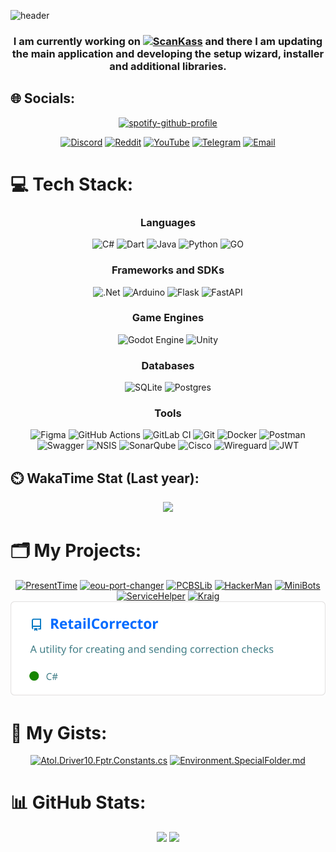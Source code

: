 ![header](https://socialify.git.ci/ornaras/ornaras/image?custom_description=Developer+of+server+%26+desktop+software&custom_language=.NET&description=1&font=Source+Code+Pro&language=1&logo=https%3A%2F%2Fraw.githubusercontent.com%2Fornaras%2Fornaras%2Frefs%2Fheads%2Fmain%2Flogo-header.svg&pattern=Diagonal+Stripes&theme=Dark)

<div align="center">

  ### I am currently working on [![ScanKass](https://img.shields.io/badge/ScanKass-%2306802F?logo=data%3Aimage%2Fsvg%2Bxml%3Bbase64%2CPHN2ZyB3aWR0aD0iNDE5IiBoZWlnaHQ9IjQxOCIgdmlld0JveD0iMCAwIDQxOSA0MTgiIGZpbGw9Im5vbmUiIHhtbG5zPSJodHRwOi8vd3d3LnczLm9yZy8yMDAwL3N2ZyI%2BCjxwYXRoIGQ9Ik0yMjcgMjI2SDM2NVYzNjRIMjI3VjIyNloiIGZpbGw9ImJsYWNrIi8%2BCjxyZWN0IHg9IjU1IiB5PSI1NCIgd2lkdGg9IjE3MSIgaGVpZ2h0PSIxNzEiIGZpbGw9IiMwQkRBNTEiLz4KPC9zdmc%2BCg%3D%3D&labelColor=%23ffffff&style=flat-square)](https://scankass.ru) and there I am updating the main application and developing the setup wizard, installer and additional libraries.
  
</div>

## 🌐 Socials:
<div align="center">

[![spotify-github-profile](https://spotify-github-profile.kittinanx.com/api/view?uid=31x3vqawvoyv7i2ihth5hersa3f4&cover_image=true&theme=spotify-embed&show_offline=true&background_color=121212&interchange=false&profanity=false&mode=dark&bar_color=53b14f&bar_color_cover=false)](https://spotify-github-profile.kittinanx.com/api/view?uid=31x3vqawvoyv7i2ihth5hersa3f4&redirect=true)

[![Discord](https://img.shields.io/badge/Discord-%237289DA.svg?style=for-the-badge&logo=discord&logoColor=white)](https://discord.gg/ornaras)
[![Reddit](https://img.shields.io/badge/Reddit-%23FF4500.svg?style=for-the-badge&logo=Reddit&logoColor=white)](https://reddit.com/user/ornaras)
[![YouTube](https://img.shields.io/badge/YouTube-%23C4302B.svg?style=for-the-badge&logo=youtube&logoColor=white)](https://www.youtube.com/@o-r-n-a-r-a-s)
[![Telegram](https://img.shields.io/badge/Telegram-%231d94d0.svg?style=for-the-badge&logo=Telegram&logoColor=white)](https://t.me/ornaras)
[![Email](https://img.shields.io/badge/Email-D14836?style=for-the-badge&logo=gmail&logoColor=white)](mailto:ornaras.us@gmail.com)
  
</div>

# 💻 Tech Stack:
<div align="center">

### Languages
  <img src="https://img.shields.io/badge/c%23-239120.svg?style=for-the-badge&logoColor=white" alt="C#"> 
  <img src="https://img.shields.io/badge/dart-0175C2.svg?style=for-the-badge&logo=dart&logoColor=white" alt="Dart"> 
  <img src="https://img.shields.io/badge/java-ED8B00.svg?style=for-the-badge&logo=openjdk&logoColor=white" alt="Java"> 
  <img src="https://img.shields.io/badge/python-3670A0?style=for-the-badge&logo=python&logoColor=ffdd54" alt="Python"> 
  <img src="https://img.shields.io/badge/GO-white?style=for-the-badge&logo=go" alt="GO"> 

### Frameworks and SDKs
  <img src="https://img.shields.io/badge/.NET-5C2D91?style=for-the-badge&logo=.net&logoColor=white" alt=".Net">
  <img src="https://img.shields.io/badge/Arduino-00979D?style=for-the-badge&logo=Arduino&logoColor=white" alt="Arduino">
  <img src="https://img.shields.io/badge/flask-black.svg?style=for-the-badge&logo=flask&logoColor=white" alt="Flask"> 
  <img src="https://img.shields.io/badge/FastAPI-005571?style=for-the-badge&logo=fastapi" alt="FastAPI"> 

### Game Engines
  <img src="https://img.shields.io/badge/GODOT-white.svg?style=for-the-badge&logo=godot-engine" alt="Godot Engine"> 
  <img src="https://img.shields.io/badge/unity-black.svg?style=for-the-badge&logo=unity&logoColor=white" alt="Unity"> 

### Databases
  <img src="https://img.shields.io/badge/sqlite-07405e.svg?style=for-the-badge&logo=sqlite&logoColor=white" alt="SQLite"> 
  <img src="https://img.shields.io/badge/postgres-316192.svg?style=for-the-badge&logo=postgresql&logoColor=white" alt="Postgres">

### Tools
  <img src="https://img.shields.io/badge/figma-F24E1E.svg?style=for-the-badge&logo=figma&logoColor=white" alt="Figma"> 
  <img src="https://img.shields.io/badge/github%20actions-2671E5.svg?style=for-the-badge&logo=githubactions&logoColor=white" alt="GitHub Actions"> 
  <img src="https://img.shields.io/badge/gitlab%20CI-181717.svg?style=for-the-badge&logo=gitlab&logoColor=white" alt="GitLab CI"> 
  <img src="https://img.shields.io/badge/git-F05033.svg?style=for-the-badge&logo=git&logoColor=white" alt="Git"> 
  <img src="https://img.shields.io/badge/docker-0db7ed.svg?style=for-the-badge&logo=docker&logoColor=white" alt="Docker"> 
  <img src="https://img.shields.io/badge/Postman-FF6C37?style=for-the-badge&logo=postman&logoColor=white" alt="Postman"> 
  <img src="https://img.shields.io/badge/Swagger-Clojure?style=for-the-badge&logo=swagger&logoColor=white" alt="Swagger"> 
  <img src="https://img.shields.io/badge/NSIS-01B0F0.svg?style=for-the-badge&logo=nsis&logoColor=white" alt="NSIS">
  <img src="https://img.shields.io/badge/SonarQube-black?style=for-the-badge&logo=sonarqube&logoColor=4E9BCD" alt="SonarQube"> 
  <img src="https://img.shields.io/badge/cisco-049fd9.svg?style=for-the-badge&logo=cisco&logoColor=black" alt="Cisco"> 
  <img src="https://img.shields.io/badge/wireguard-88171A.svg?style=for-the-badge&logo=wireguard&logoColor=white" alt="Wireguard"> 
  <img src="https://img.shields.io/badge/JWT-black?style=for-the-badge&logo=JSON%20web%20tokens" alt="JWT"> 
  
</div>

## ⏲️ WakaTime Stat (Last year):
<div align="center">
  <a href="https://wakatime.com/@ornaras"><img src="https://github-readme-stats.vercel.app/api/wakatime?username=ornaras&theme=transparent&hide_title=true&layout=compact&hide_border=true"/></a>
</div>

# 🗂️ My Projects:
<div align="center">
  
[![PresentTime](https://github-readme-stats.vercel.app/api/pin/?username=ornaras&repo=PresentTime&theme=transparent)](https://github.com/ornaras/PresentTime)
[![eou-port-changer](https://github-readme-stats.vercel.app/api/pin/?username=ornaras&repo=eou-port-changer&theme=transparent)](https://github.com/ornaras/eou-port-changer)
[![PCBSLib](https://github-readme-stats.vercel.app/api/pin/?username=ornaras&repo=PCBSLib&theme=transparent)](https://github.com/ornaras/PCBSLib)
[![HackerMan](https://github-readme-stats.vercel.app/api/pin/?username=ornaras&repo=HackerMan&theme=transparent)](https://github.com/ornaras/HackerMan)
[![MiniBots](https://github-readme-stats.vercel.app/api/pin/?username=ornaras&repo=MiniBots&theme=transparent)](https://github.com/ornaras/MiniBots)
[![ServiceHelper](https://github-readme-stats.vercel.app/api/pin/?username=ornaras&repo=ServiceHelper&theme=transparent)](https://github.com/ornaras/ServiceHelper)
[![Kraig](https://github-readme-stats.vercel.app/api/pin/?username=ornaras&repo=Kraig&theme=transparent)](https://github.com/ornaras/Kraig)
[![RetailCorrector](https://raw.githubusercontent.com/ornaras/.github/refs/heads/main/profile/RetailCorrector.svg)](https://gitlab.com/ornaras/retailcorrector)
  
</div>

# 📜 My Gists:
<div align="center">

[![Atol.Driver10.Fptr.Constants.cs](https://github-readme-stats.vercel.app/api/gist?id=2a1237ffa669f63c20c5482d653ed4aa&theme=transparent)](https://gist.github.com/ornaras/2a1237ffa669f63c20c5482d653ed4aa)
[![Environment.SpecialFolder.md](https://github-readme-stats.vercel.app/api/gist?id=8fe025942e41d584c8e200ea0e91ea51&theme=transparent)](https://gist.github.com/ornaras/8fe025942e41d584c8e200ea0e91ea51)

</div>

# 📊 GitHub Stats:

<div align="center">
  <img src="https://github-readme-stats.vercel.app/api/top-langs/?username=ornaras&theme=transparent&layout=donut"/>
  <img src="https://github-readme-stats.vercel.app/api?username=ornaras&theme=transparent&show=reviews"/>
</div>
